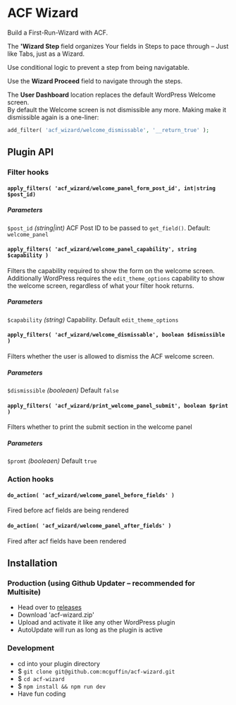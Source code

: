ACF Wizard
==========

Build a First-Run-Wizard with ACF.

The **'Wizard Step** field organizes Your fields in Steps to pace through – Just like Tabs, just as a Wizard. 

Use conditional logic to prevent a step from being navigatable.

Use the **Wizard Proceed** field to navigate through the steps.

The **User Dashboard** location replaces the default WordPress Welcome screen.  
By default the Welcome screen is not dismissible any more. Making make it dismissible again is a one-liner:

```php
add_filter( 'acf_wizard/welcome_dismissable', '__return_true' );
```

Plugin API
----------

### Filter hooks

#### `apply_filters( 'acf_wizard/welcome_panel_form_post_id', int|string $post_id)`

##### Parameters
`$post_id` *(string|int)* ACF Post ID to be passed to `get_field()`. Default: `welcome_panel`

#### `apply_filters( 'acf_wizard/welcome_panel_capability', string $capability )`

Filters the capability required to show the form on the welcome screen.
Additionally WordPress requires the `edit_theme_options` capability
to show the welcome screen, regardless of what your filter hook returns.

##### Parameters
`$capability` *(string)* Capability. Default `edit_theme_options`

#### `apply_filters( 'acf_wizard/welcome_dismissable', boolean $dismissible )`

Filters whether the user is allowed to dismiss the ACF welcome screen.

##### Parameters
`$dismissible` *(booleaen)* Default `false`

#### `apply_filters( 'acf_wizard/print_welcome_panel_submit', boolean $print )`

Filters whether to print the submit section in the welcome panel

##### Parameters
`$promt` *(booleaen)* Default `true`

### Action hooks

#### `do_action( 'acf_wizard/welcome_panel_before_fields' )`

Fired before acf fields are being rendered

#### `do_action( 'acf_wizard/welcome_panel_after_fields' )`

Fired after acf fields have been rendered

Installation
------------

### Production (using Github Updater – recommended for Multisite)
 - Head over to [releases](../../releases)
 - Download 'acf-wizard.zip'
 - Upload and activate it like any other WordPress plugin
 - AutoUpdate will run as long as the plugin is active

### Development
 - cd into your plugin directory
 - $ `git clone git@github.com:mcguffin/acf-wizard.git`
 - $ `cd acf-wizard`
 - $ `npm install && npm run dev`
 - Have fun coding

